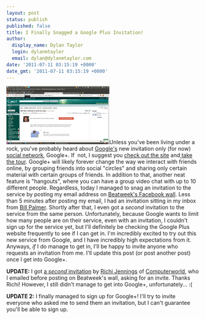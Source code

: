 ```yaml
---
layout: post
status: publish
published: false
title: I Finally Snagged a Google Plus Invitation!
author:
  display_name: Dylan Taylor
  login: dylanmtaylor
  email: dylan@dylanmtaylor.com
date: '2011-07-11 03:15:19 +0000'
date_gmt: '2011-07-11 03:15:19 +0000'
---
```

<p><a href="/images/blog/2011/07/Screenshot-25.png"><img class="alignleft size-full wp-image-1080" title="Google Plus Invitation Screenshot" src="/images/blog/2011/07/Screenshot-25.png" alt="" width="269" height="151" /></a>Unless you've been living under a rock, you've probably heard about <a class="zem_slink" title="Google" href="http://google.com" rel="homepage">Google's</a> new invitation only (for now) <a class="zem_slink" title="Social network" href="http://en.wikipedia.org/wiki/Social_network" rel="wikipedia">social network</a>, Google+. If  not, I suggest you <a href="https://plus.google.com/">check out the site</a> and<a href="http://www.google.com/intl/en/+/demo/"> take the tour</a>. Google+ will likely forever change the way we interact with friends online, by grouping friends into social "circles" and sharing only certain material with certain groups of friends. In addition to that, another neat feature is "hangouts", where you can have a group video chat with up to 10 different people. Regardless, today I managed to snag an invitation to the service by posting my email address on <a href="http://www.facebook.com/beatweek">Beatweek's Facebook wall</a>. Less than 5 minutes after posting my email, I had an invitation sitting in my inbox from <a href="https://plus.google.com/u/0/113305033825535522724/posts">Bill Palmer</a>. Shortly after that, I even got a <em>second</em> invitation to the service from the same person. Unfortunately, because Google wants to limit how many people are on their service, even with an invitation, I couldn't sign up for the service yet, but I'll definitely be checking the Google Plus website frequently to see if I can get in. I'm incredibly excited to try out this new service from Google, and I have incredibly high expectations from it. Anyways, <em>if</em> I do manage to get in, I'll be happy to invite anyone who requests an invitation from me. I'll update this post (or post another post) once I get into Google+.</p>
<p><strong>UPDATE:</strong> I got <a href="/images/blog/2011/07/Screenshot-76.png">a <em>second</em> invitation</a> by <a href="https://plus.google.com/u/0/117220625678034723010/posts">Richi Jennings</a> of <a href="http://blogs.computerworld.com/18590/get_a_google_invite_here_join_plus_project_circle?ue">Computerworld</a>, who I emailed before posting on Beatweek's wall, asking for an invite. Thanks Richi! However, I still didn't manage to get into Google+, unfortunately... :(</p>
<p><strong>UPDATE 2:</strong> I finally managed to sign up for Google+! I'll try to invite everyone who asked me to send them an invitation, but I can't guarantee you'll be able to sign up.</p>
<div class="zemanta-pixie" style="margin-top: 10px; height: 15px;"><img class="zemanta-pixie-img" style="float: right;" src="http://img.zemanta.com/pixy.gif?x-id=bd424e1e-159b-4957-bb9a-22f521076a44" alt="" /></div>
